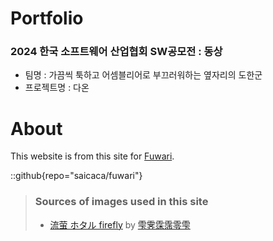 # Portfolio
### 2024 한국 소프트웨어 산업협회 SW공모전 : **동상**
- 팀명 : 가끔씩 툭하고 어셈블리어로 부끄러워하는 옆자리의 도한군
- 프로젝트명 : 다온

# About
This website is from this site for [Fuwari](https://github.com/saicaca/fuwari).

::github{repo="saicaca/fuwari"}

> ### Sources of images used in this site
> - [流萤 ホタル firefly](https://www.pixiv.net/artworks/125409208) by [雫霁霂霈零雫](https://www.pixiv.net/users/10381692)